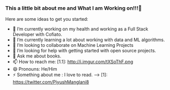 ### This a little bit about me and What I am Working on!!!👋


Here are some ideas to get you started:

- 🔭 I’m currently working on my health and working as a Full Stack Developer with Cofiato. 
- 🌱 I’m currently learning a lot about working with data and ML algorithms.
- 👯 I’m looking to collaborate on Machine Learning Projects
- 🤔 I’m looking for help with getting started with open source projects. 
- 💬 Ask me about books.
- 📫 How to reach me: [1.1]: http://i.imgur.com/tXSoThF.png 
- 😄 Pronouns: He/Him
- ⚡  Something about me : I love to read. 
-->
[1]: https://twitter.com/PiyushManglani8
